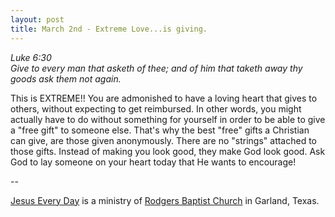 ```yaml
---
layout: post
title: March 2nd - Extreme Love...is giving.
---
```


_Luke 6:30  
Give to every man that asketh of thee; and of him that taketh away
thy goods ask them not again._

This is EXTREME!! You are admonished to have a loving heart that
gives to others, without expecting to get reimbursed. In other words,
you might actually have to do without something for yourself in order
to be able to give a "free gift" to someone else. That's why the best
"free" gifts a Christian can give, are those given anonymously. There
are no "strings" attached to those gifts. Instead of making you look
good, they make God look good. Ask God to lay someone on your heart
today that He wants to encourage!

 --

<a href=http://jesuseveryday.net>Jesus Every Day</a> is a ministry of <a href=http://rodgersbaptist.net>Rodgers Baptist Church</a> in Garland, Texas.
